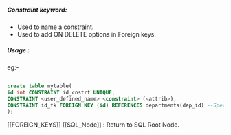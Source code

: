 ##### Constraint keyword:
- Used to name a constraint.
- Used to add ON DELETE options in Foreign keys.
##### Usage :
eg:-
```sql

create table mytable(
id int CONSTRAINT id_cnstrt UNIQUE,
CONSTRAINT <user_defined_name> <constraint> (<attrib>),
CONSTRAINT id_fk FOREIGN KEY (id) REFERENCES departments(dep_id) --Special case for declaring a foreign key
);
```

[[FOREIGN_KEYS]]
[[SQL_Node]] : Return to  SQL Root Node.